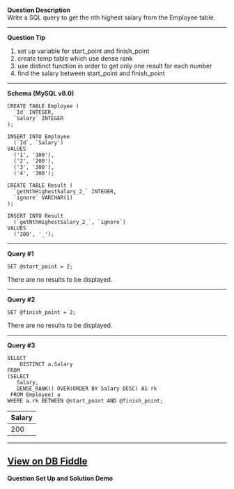 <!--
 * @Author: BDFD
 * @Date: 2022-03-04 15:35:28
 * @LastEditTime: 2022-03-04 16:43:13
 * @LastEditors: BDFD
 * @Description:
 * @FilePath: \Awesome_SQL_Interview_Killer\1.5 Window Function\177 Nth Hightest Salary.md
-->

**Question Description**  
Write a SQL query to get the nth highest salary from the Employee table.

---

**Question Tip**

1. set up variable for start_point and finish_point
2. create temp table <a> which use dense rank
3. use distinct function in order to get only one result for each number
4. find the salary between start_point and finish_point

---

**Schema (MySQL v8.0)**

    CREATE TABLE Employee (
      `Id` INTEGER,
      `Salary` INTEGER
    );

    INSERT INTO Employee
      (`Id`, `Salary`)
    VALUES
      ('1', '100'),
      ('2', '200'),
      ('3', '300'),
      ('4', '300');

    CREATE TABLE Result (
      `getNthHighestSalary_2_` INTEGER,
      `ignore` VARCHAR(1)
    );

    INSERT INTO Result
      (`getNthHighestSalary_2_`, `ignore`)
    VALUES
      ('200', '_');

---

**Query #1**

    SET @start_point = 2;

There are no results to be displayed.

---

**Query #2**

    SET @finish_point = 2;

There are no results to be displayed.

---

**Query #3**

    SELECT
    	DISTINCT a.Salary
    FROM
    (SELECT
       Salary,
       DENSE_RANK() OVER(ORDER BY Salary DESC) AS rk
     FROM Employee) a
    WHERE a.rk BETWEEN @start_point AND @finish_point;

| Salary |
| ------ |
| 200    |

---

## [View on DB Fiddle](https://www.db-fiddle.com/f/nSfQuUnAeNSCUEaFv4eW1b/2)

**Question Set Up and Solution Demo**
